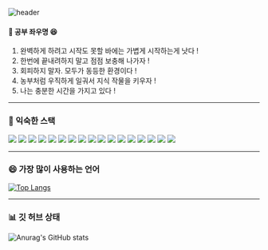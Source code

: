 ![header](https://capsule-render.vercel.app/api?type=wave&color=auto&height=300&section=header&text=안녕하세요!%20매일매일%20성장하는%20구현서입니다%20👋&fontSize=30)



#### 🌱 공부 좌우명 😆
1. 완벽하게 하려고 시작도 못할 바에는 가볍게 시작하는게 낫다 !
2. 한번에 끝내려하지 말고 점점 보충해 나가자 !
3. 회피하지 말자. 모두가 동등한 환경이다 !
4. 농부처럼 우직하게 일궈서 지식 작물을 키우자 !
5. 나는 충분한 시간을 가지고 있다 !

<!--
**HyunseoKoo/HyunseoKoo** is a ✨ _special_ ✨ repository because its `README.md` (this file) appears on your GitHub profile.

Here are some ideas to get you started:

- 🔭 I’m currently working on ...
- 🌱 I’m currently learning ...
- 👯 I’m looking to collaborate on ...
- 🤔 I’m looking for help with ...
- 💬 Ask me about ...
- 📫 How to reach me: ...
- 😄 Pronouns: ...
- ⚡ Fun fact: ...
-->

---

### 🔭 익숙한 스택
<span><img src="https://img.shields.io/badge/React-61DAFB?style=flat&logo=React&logoColor=white"/>
<img src="https://img.shields.io/badge/React Router-CA4245?style=flat&logo=React Router&logoColor=white"/>
<img src="https://img.shields.io/badge/Axios-5A29E4?style=flat&logo=Axios&logoColor=white"/>
<img src="https://img.shields.io/badge/Redux-764ABC?style=flat&logo=Redux&logoColor=white"/>
<img src="https://img.shields.io/badge/React Query-FF4154?style=flat&logo=React Query&logoColor=white"/>
<img src="https://img.shields.io/badge/Recoil-3578E5?style=flat&logo=Recoil&logoColor=white"/>
<img src="https://img.shields.io/badge/React hook form-EC5990?style=flat&logo=React hook form&logoColor=white"/>
<img src="https://img.shields.io/badge/Styled Components-DB7093?style=flat&logo=Styled Components&logoColor=white"/>
<img src="https://img.shields.io/badge/Tailwind CSS-06B6D4?style=flat&logo=Tailwind CSS&logoColor=white"/>
<img src="https://img.shields.io/badge/HTML5-E34F26?style=flat&logo=HTML5&logoColor=white"/>
<img src="https://img.shields.io/badge/CSS3-1572B6?style=flat&logo=CSS3&logoColor=white"/>
<img src="https://img.shields.io/badge/CSS Modules-000000?style=flat&logo=CSS Modules&logoColor=white"/>
<img src="https://img.shields.io/badge/JavaScript-F7DF1E?style=flat&logo=JavaScript&logoColor=white"/>
<img src="https://img.shields.io/badge/ESLint-4B32C3?style=flat&logo=ESLint&logoColor=white"/>
<img src="https://img.shields.io/badge/Prettier-F7B93E?style=flat&logo=Prettier&logoColor=white"/>
<img src="https://img.shields.io/badge/Vercel-000000?style=flat&logo=Vercel&logoColor=white"/>
<img src="https://img.shields.io/badge/Netlify-00C7B7?style=flat&logo=Netlify&logoColor=white"/></span>

---

### 😄 가장 많이 사용하는 언어
[![Top Langs](https://github-readme-stats.vercel.app/api/top-langs/?username=HyunseoKoo&layout=compact)](https://github.com/HyunseoKoo/github-readme-stats)

---

### 📊 깃 허브 상태
![Anurag's GitHub stats](https://github-readme-stats.vercel.app/api?username=HyunseoKoo&show_icons=true&theme=radical)
